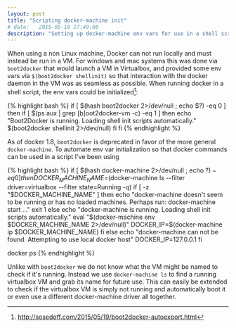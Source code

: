 ```yaml
---
layout: post
title: "Scripting docker-machine init"
# date:   2015-05-18 17:49:00
description: "Setting up docker-machine env vars for use in a shell script"
---
```


When using a non Linux machine, Docker can not run locally and must instead be run in a VM. For windows and mac systems this was done via `boot2docker` that would launch a VM in Virtualbox, and provided some env vars via `$(boot2docker shellinit)` so that interaction with the docker daemon in the VM was as seamless as possible. When running docker in a shell script, the env vars could be initialized[^boot2dockerscript]:

[^boot2dockerscript]: http://sosedoff.com/2015/05/19/boot2docker-autoexport.html

{% highlight bash %}
if [ $(hash boot2docker 2>/dev/null ; echo $?) -eq 0 ]
then
  if [ $(ps aux | grep [b]oot2docker-vm -c) -eq 1 ]
  then
    echo "Boot2Docker is running. Loading shell init scripts automatically."
    $(boot2docker shellinit 2>/dev/null)
  fi
fi
{% endhighlight %}

As of docker 1.8, `boot2docker` is deprecated in favor of the more general `docker-machine`. To automate env var initialization so that docker commands can be used in a script I've been using

{% highlight bash %}
if [ $(hash docker-machine 2>/dev/null ; echo $?) -eq 0 ]
then
  DOCKER_MACHINE_NAME=$(docker-machine ls --filter driver=virtualbox --filter state=Running -q)
  if [ -z "$DOCKER_MACHINE_NAME" ]
  then
    echo "docker-machine doesn't seem to be running or has no loaded machines. Perhaps run:
    docker-machine start ..."
    exit 1
  else
    echo "docker-machine is running. Loading shell init scripts automatically."
    eval "$(docker-machine env $DOCKER_MACHINE_NAME 2>/dev/null)"
    DOCKER_IP=$(docker-machine ip $DOCKER_MACHINE_NAME)
  fi
else
  echo "docker-machine can not be found. Attempting to use local docker host"
  DOCKER_IP=127.0.0.1
fi

docker ps
{% endhighlight %}

Unlike with `boot2docker` we do not know what the VM might be named to check if it's running. Instead we use `docker-machine ls` to find a running virtualbox VM and grab its name for future use. This can easily be extended to check if the virtualbox VM is simply not running and automatically boot it or even use a different docker-machine driver all together.

